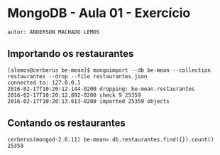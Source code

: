 # MongoDB - Aula 01 - Exercício
    autor: ANDERSON MACHADO LEMOS

## Importando os restaurantes

```
[alemos@cerberus be-mean]$ mongoimport --db be-mean --collection restaurantes --drop --file restaurantes.json
connected to: 127.0.0.1
2016-02-17T10:20:12.144-0200 dropping: be-mean.restaurantes
2016-02-17T10:20:12.892-0200 check 9 25359
2016-02-17T10:20:13.613-0200 imported 25359 objects

```

## Contando os restaurantes

```
cerberus(mongod-2.6.11) be-mean> db.restaurantes.find({}).count()
25359

```

